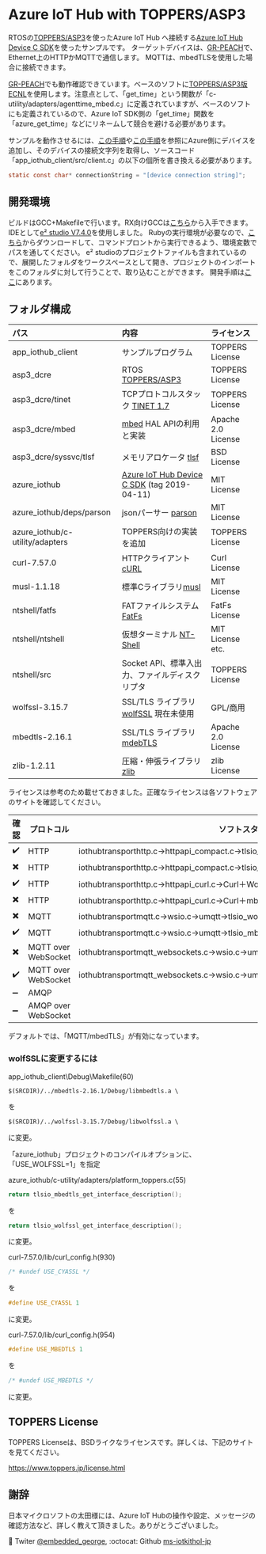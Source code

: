 # Azure IoT Hub with TOPPERS/ASP3

RTOSの[TOPPERS/ASP3](https://www.toppers.jp/asp3-kernel.html)を使ったAzure IoT Hub へ接続する[Azure IoT Hub Device C SDK](https://github.com/Azure/azure-iot-sdk-c)を使ったサンプルです。
ターゲットデバイスは、[GR-PEACH](http://gadget.renesas.com/ja/product/peach.html)で、Ethernet上のHTTPかMQTTで通信します。 MQTTは、mbedTLSを使用した場合に接続できます。

[GR-PEACH](http://gadget.renesas.com/ja/product/peach.html)でも動作確認できています。ベースのソフトに[TOPPERS/ASP3版ECNL](http://dev.toppers.jp/trac_user/contrib/wiki/asp3_tinet_ecnl_rx)を使用します。注意点として、「get_time」という関数が「c-utility/adapters/agenttime_mbed.c」に定義されていますが、ベースのソフトにも定義されているので、Azure IoT SDK側の「get_time」関数を「azure_get_time」などにリネームして競合を避ける必要があります。

サンプルを動作させるには、[この手順](https://docs.microsoft.com/ja-jp/azure/iot-hub/quickstart-send-telemetry-c)や[この手順](https://github.com/ms-iotkithol-jp/IoTKitHoLV4)を参照にAzure側にデバイスを追加し、そのデバイスの接続文字列を取得し、ソースコード「app_iothub_client/src/client.c」の以下の個所を書き換える必要があります。

```c
static const char* connectionString = "[device connection string]";
```

## 開発環境

ビルドはGCC+Makefileで行います。RX向けGCCは[こちら](https://gcc-renesas.com/ja/rx-download-toolchains/)から入手できます。
IDEとして[e² studio V7.4.0](https://www.renesas.com/ja-jp/products/software-tools/tools/ide/e2studio.html)を使用しました。
Rubyの実行環境が必要なので、​[こちら](https://www.ruby-lang.org/ja/downloads/)からダウンロードして、コマンドプロントから実行できるよう、環境変数でパスを通してください。
e² studioのプロジェクトファイルも含まれているので、展開したフォルダをワークスペースとして開き、プロジェクトのインポートをこのフォルダに対して行うことで、取り込むことができます。
開発手順は[ここ](https://dev.toppers.jp/trac_user/contrib/wiki/azure_iot_hub)にあります。

## フォルダ構成

|パス|内容|ライセンス|
|:---|:---|:---|
|app_iothub_client|サンプルプログラム|TOPPERS License|
|asp3_dcre|RTOS [TOPPERS/ASP3](http://www.toppers.jp/asp3-kernel.html)|TOPPERS License|
|asp3_dcre/tinet|TCPプロトコルスタック [TINET 1.7](http://www.toppers.jp/tinet.html)|TOPPERS License|
|asp3_dcre/mbed|[​mbed](https://www.mbed.com/) HAL APIの利用と実装|Apache 2.0 License|
|asp3_dcre/syssvc/tlsf|メモリアロケータ [tlsf](https://github.com/mattconte/tlsf)|BSD License|
|azure_iothub|[Azure IoT Hub Device C SDK](https://github.com/Azure/azure-iot-sdk-c) (tag 2019-04-11)|MIT License|
|azure_iothub/deps/parson|jsonパーサー [parson](https://github.com/kgabis/parson)|MIT License|
|azure_iothub/c-utility/adapters|TOPPERS向けの実装を追加|TOPPERS License|
|curl-7.57.0|HTTPクライアント[cURL](https://curl.haxx.se/)|Curl License|
|musl-1.1.18|標準Cライブラリ[musl](http://www.musl-libc.org/)|MIT License|
|ntshell/fatfs|FATファイルシステム [FatFs](http://elm-chan.org/fsw/ff/00index_e.html)|FatFs License|
|ntshell/ntshell|仮想ターミナル [NT-Shell](https://www.cubeatsystems.com/ntshell/)|MIT License etc.|
|ntshell/src|Socket API、標準入出力、ファイルディスクリプタ|TOPPERS License|
|wolfssl-3.15.7|SSL/TLS ライブラリ [wolfSSL](https://www.wolfssl.com/) 現在未使用|GPL/商用|
|mbedtls-2.16.1|SSL/TLS ライブラリ [mdebTLS](https://tls.mbed.org/)|Apache 2.0 License|
|zlib-1.2.11|圧縮・伸張ライブラリ [zlib](https://www.zlib.net/)|zlib License|

ライセンスは参考のため載せておきました。正確なライセンスは各ソフトウェアのサイトを確認してください。

|確認|プロトコル|ソフトスタック|
|-|-|-|
|:heavy_check_mark:|HTTP|iothubtransporthttp.c→httpapi_compact.c→tlsio_wolfssl.c→socketio_berkeley.c|
|:heavy_multiplication_x:|HTTP|iothubtransporthttp.c→httpapi_compact.c→tlsio_mbedtls.c→socketio_berkeley.c|
|:heavy_check_mark:|HTTP|iothubtransporthttp.c→httpapi_curl.c→Curl＋WolfSSL|
|:heavy_multiplication_x:|HTTP|iothubtransporthttp.c→httpapi_curl.c→Curl＋mbedSSL|
|:heavy_multiplication_x:|MQTT|iothubtransportmqtt.c→wsio.c→umqtt→tlsio_wolfssl.c→socketio_berkeley.c|
|:heavy_check_mark:|MQTT|iothubtransportmqtt.c→wsio.c→umqtt→tlsio_mbedtls.c→socketio_berkeley.c|
|:heavy_multiplication_x:|MQTT over WebSocket|iothubtransportmqtt_websockets.c→wsio.c→umqtt→tlsio_wolfssl.c→socketio_berkeley.c|
|:heavy_check_mark:|MQTT over WebSocket|iothubtransportmqtt_websockets.c→wsio.c→umqtt→tlsio_mbedtls.c→socketio_berkeley.c|
|:heavy_minus_sign:|AMQP||
|:heavy_minus_sign:|AMQP over WebSocket||

デフォルトでは、「MQTT/mbedTLS」が有効になっています。

### wolfSSLに変更するには

app_iothub_client\Debug\Makefile(60)
```
$(SRCDIR)/../mbedtls-2.16.1/Debug/libmbedtls.a \
```
を
```
$(SRCDIR)/../wolfssl-3.15.7/Debug/libwolfssl.a \
```
に変更。

「azure_iothub」プロジェクトのコンパイルオプションに、「USE_WOLFSSL=1」を指定

azure_iothub/c-utility/adapters/platform_toppers.c(55)
```c
return tlsio_mbedtls_get_interface_description();
```
を
```c
return tlsio_wolfssl_get_interface_description();
```
に変更。

curl-7.57.0/lib/curl_config.h(930)
```c
/* #undef USE_CYASSL */
```
を
```c
#define USE_CYASSL 1
```
に変更。

curl-7.57.0/lib/curl_config.h(954)
```c
#define USE_MBEDTLS 1
```
を
```c
/* #undef USE_MBEDTLS */
```
に変更。

## TOPPERS License

TOPPERS Licenseは、BSDライクなライセンスです。詳しくは、下記のサイトを見てください。

https://www.toppers.jp/license.html

## 謝辞

日本マイクロソフトの太田様には、Azure IoT Hubの操作や設定、メッセージの確認方法など、詳しく教えて頂きました。ありがとうございました。

 :baby_chick: Twiter [@embedded_george](https://twitter.com/embedded_george), 
 :octocat: Github [ms-iotkithol-jp](https://github.com/ms-iotkithol-jp)
